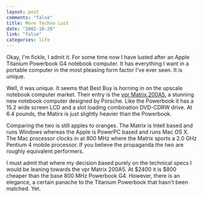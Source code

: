```yaml
--- 
layout: post
comments: "false"
title: More Techno Lust
date: "2002-10-29"
link: "false"
categories: life
---
```

Okay, I'm fickle, I admit it. For some time now I have lusted after an Apple Titanium Powerbook G4 notebook computer. It has everything I want in a portable computer in the most pleasing form factor I've ever seen. It is unique.

Well, it was unique. It seems that Best Buy is horning in on the upscale notebook computer market. Their entry is the <a href="http://www.vrpmatrix.xom/products_notebook_200A5.asp">vpr Matrix 200A5</a>, a stunning new notebook computer designed by Porsche. Like the Powerbook it has a 15.2 wide screen LCD and a slot loading combination DVD-CDRW drive. At 6.4 pounds, the Matirx is just slightly heavier than the Powerbook.

Comparing the two is still apples to oranges. The Matrix is Intell based and runs Windows whereas the Apple is PowerPC based and runs Mac OS X. The Mac processor clocks in at 800 MHz where the Matrix sports a 2.0 GHz Pentium 4 mobile processor. If you believe the propaganda the two are roughly equivalent performers.

I must admit that where my decision based purely on the technical specs I would be leaning towards the vpr Matrix 200A5. At $2400 it is $800 cheaper than the base 800 MHz Powerbook G4. However, there is an elegance, a certain panache to the Titanium Powerbook that hasn't been matched. Yet.
